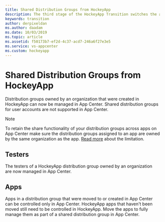 ```yaml
---
title: Shared Distribution Groups from HockeyApp
description: The third stage of the HockeyApp Transition switches the account and user management from HockeyApp to App Center
keywords: transition
author: derpixeldan
ms.author: daadam
ms.date: 10/03/2019
ms.topic: article
ms.assetid: f50173b7-ef2d-4c37-acd7-246a6f27e3e5
ms.service: vs-appcenter
ms.custom: hockeyapp
---
```


# Shared Distribution Groups from HockeyApp

Distribution groups owned by an organization that were created in HockeyApp can now be managed in App Center. Shared distribution groups for user accounts are not supported in App Center.

> [!NOTE]
> To retain the share functionality of your distribution groups across apps on App Center make sure the distribution groups assigned to an app are owned by the same organization as the app. [Read more](~/transition/moving/incompatibilities.md#distribution-groups) about the limitation.

## Testers
The testers of a HockeyApp distribution group owned by an organization are now managed in App Center.

## Apps
Apps in a distribution group that were moved to or created in App Center can be controlled only in App Center. HockeyApp apps that haven't been moved still need to be controlled in HockeyApp. Move the apps to fully manage them as part of a shared distribution group in App Center.